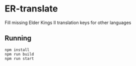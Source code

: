 # ER-translate

Fill missing Elder Kings II translation keys for other languages

## Running

```
npm install
npm run build
npm run start
```
